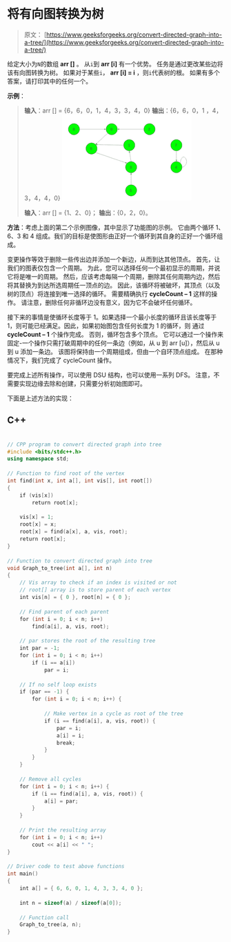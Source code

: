# 将有向图转换为树

> 原文： [https://www.geeksforgeeks.org/convert-directed-graph-into-a-tree/](https://www.geeksforgeeks.org/convert-directed-graph-into-a-tree/)

给定大小为`N`的数组 **arr []** 。 从`i`到 **arr [i]** 有一个优势。 任务是通过更改某些边将该有向图转换为树。 如果对于某些`i`， **arr [i] = i** ，则`i`代表树的根。 如果有多个答案，请打印其中的任何一个。

**示例**：

> **输入**：arr [] = {6，6，0，1，4，3，3，4，0}
> **输出**：{6，6，0，1 ，4，3，4，4，0}
> ![](img/ba73583e9aec06e90e022855d07f083a.png)
> 
> **输入**：arr [] = {1、2、0}；
> **输出**：{0，2，0}。

**方法**：考虑上面的第二个示例图像，其中显示了功能图的示例。 它由两个循环 1、6、3 和 4 组成。我们的目标是使图形由正好一个循环到其自身的正好一个循环组成。

变更操作等效于删除一些传出边并添加一个新边，从而到达其他顶点。 首先，让我们的图表仅包含一个周期。 为此，您可以选择任何一个最初显示的周期，并说它将是唯一的周期。 然后，应该考虑每隔一个周期，删除其任何周期内边，然后将其替换为到达所选周期任一顶点的边。 因此，该循环将被破坏，其顶点（以及树的顶点）将连接到唯一选择的循环。 需要精确执行 **cycleCount – 1** 这样的操作。 请注意，删除任何非循环边没有意义，因为它不会破坏任何循环。

接下来的事情是使循环长度等于 1。如果选择一个最小长度的循环且该长度等于 1，则可能已经满足。因此，如果初始图包含任何长度为 1 的循环，则 通过 **cycleCount – 1** 个操作完成。 否则，循环包含多个顶点。 它可以通过一个操作来固定-一个操作只需打破周期中的任何一条边（例如，从 u 到 arr [u]），然后从 u 到 u 添加一条边。 该图将保持由一个周期组成，但由一个自环顶点组成。 在那种情况下，我们完成了 cycleCount 操作。

要完成上述所有操作，可以使用 DSU 结构，也可以使用一系列 DFS。 注意，不需要实现边缘去除和创建，只需要分析初始图即可。

下面是上述方法的实现：

## C++

```cpp

// CPP program to convert directed graph into tree 
#include <bits/stdc++.h> 
using namespace std; 

// Function to find root of the vertex 
int find(int x, int a[], int vis[], int root[]) 
{ 
    if (vis[x]) 
        return root[x]; 

    vis[x] = 1; 
    root[x] = x; 
    root[x] = find(a[x], a, vis, root); 
    return root[x]; 
} 

// Function to convert directed graph into tree 
void Graph_to_tree(int a[], int n) 
{ 
    // Vis array to check if an index is visited or not 
    // root[] array is to store parent of each vertex 
    int vis[n] = { 0 }, root[n] = { 0 }; 

    // Find parent of each parent 
    for (int i = 0; i < n; i++) 
        find(a[i], a, vis, root); 

    // par stores the root of the resulting tree 
    int par = -1; 
    for (int i = 0; i < n; i++) 
        if (i == a[i]) 
            par = i; 

    // If no self loop exists 
    if (par == -1) { 
        for (int i = 0; i < n; i++) { 

            // Make vertex in a cycle as root of the tree 
            if (i == find(a[i], a, vis, root)) { 
                par = i; 
                a[i] = i; 
                break; 
            } 
        } 
    } 

    // Remove all cycles 
    for (int i = 0; i < n; i++) { 
        if (i == find(a[i], a, vis, root)) { 
            a[i] = par; 
        } 
    } 

    // Print the resulting array 
    for (int i = 0; i < n; i++) 
        cout << a[i] << " "; 
} 

// Driver code to test above functions 
int main() 
{ 
    int a[] = { 6, 6, 0, 1, 4, 3, 3, 4, 0 }; 

    int n = sizeof(a) / sizeof(a[0]); 

    // Function call 
    Graph_to_tree(a, n); 
} 

```